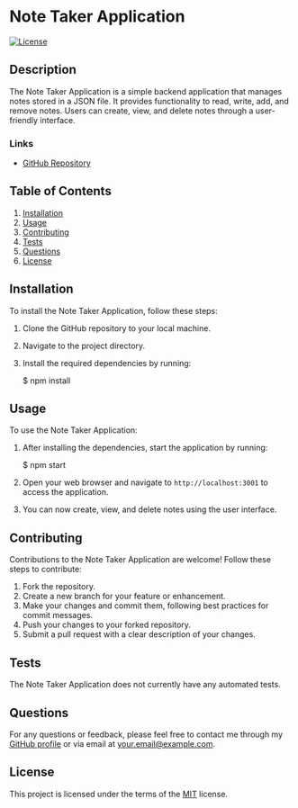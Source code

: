# Note Taker Application

[![License](https://img.shields.io/badge/License-MIT-yellow.svg)](https://opensource.org/licenses/MIT)

## Description

The Note Taker Application is a simple backend application that manages notes stored in a JSON file. It provides functionality to read, write, add, and remove notes. Users can create, view, and delete notes through a user-friendly interface.

### Links
* [GitHub Repository](https://github.com/BryanPeens/note-taker)

## Table of Contents
1. [Installation](#installation)
2. [Usage](#usage)
3. [Contributing](#contributing)
4. [Tests](#tests)
5. [Questions](#questions)
6. [License](#license)

## Installation

To install the Note Taker Application, follow these steps:

1. Clone the GitHub repository to your local machine.
2. Navigate to the project directory.
3. Install the required dependencies by running:

    $ npm install

## Usage

To use the Note Taker Application:

1. After installing the dependencies, start the application by running:

    $ npm start

2. Open your web browser and navigate to `http://localhost:3001` to access the application.
3. You can now create, view, and delete notes using the user interface.

## Contributing

Contributions to the Note Taker Application are welcome! Follow these steps to contribute:

1. Fork the repository.
2. Create a new branch for your feature or enhancement.
3. Make your changes and commit them, following best practices for commit messages.
4. Push your changes to your forked repository.
5. Submit a pull request with a clear description of your changes.

## Tests

The Note Taker Application does not currently have any automated tests.

## Questions

For any questions or feedback, please feel free to contact me through my [GitHub profile](https://github.com/BryanPeens) or via email at [your.email@example.com](mailto:peensbryan75@gmail.com).

## License

This project is licensed under the terms of the [MIT](https://opensource.org/licenses/MIT) license.
